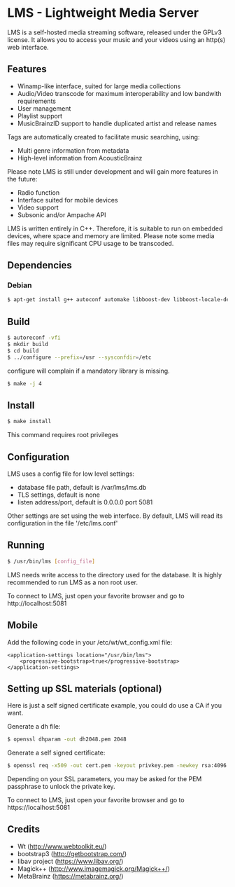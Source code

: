 # LMS - Lightweight Media Server

LMS is a self-hosted media streaming software, released under the GPLv3 license.
It allows you to access your music and your videos using an http(s) web interface.

## Features
 - Winamp-like interface, suited for large media collections
 - Audio/Video transcode for maximum interoperability and low bandwith requirements
 - User management
 - Playlist support
 - MusicBrainzID support to handle duplicated artist and release names

Tags are automatically created to facilitate music searching, using:
 - Multi genre information from metadata
 - High-level information from AcousticBrainz

Please note LMS is still under development and will gain more features in the future:
 - Radio function
 - Interface suited for mobile devices
 - Video support
 - Subsonic and/or Ampache API

LMS is written entirely in C++. Therefore, it is suitable to run on embedded devices, where space and memory are limited.
Please note some media files may require significant CPU usage to be transcoded.

## Dependencies
### Debian

```sh
$ apt-get install g++ autoconf automake libboost-dev libboost-locale-dev libboost-iostreams-dev libavcodec-dev libwtdbosqlite-dev libwthttp-dev libwtdbo-dev libwt-dev libmagick++-dev libavcodec-dev libavformat-dev libav-tools libpstreams-dev libcurl-dev libcurlpp-dev libconfig++-dev
```

## Build

```sh
$ autoreconf -vfi
$ mkdir build
$ cd build
$ ../configure --prefix=/usr --sysconfdir=/etc
```
configure will complain if a mandatory library is missing.

```sh
$ make -j 4
```

## Install

```sh
$ make install
```
This command requires root privileges

## Configuration
LMS uses a config file for low level settings:
- database file path, default is /var/lms/lms.db
- TLS settings, default is none
- listen address/port, default is 0.0.0.0 port 5081

Other settings are set using the web interface.
By default, LMS will read its configuration in the file '/etc/lms.conf'

## Running
```sh
$ /usr/bin/lms [config_file]
```
LMS needs write access to the directory used for the database.
It is highly recommended to run LMS as a non root user.

To connect to LMS, just open your favorite browser and go to http://localhost:5081

## Mobile

Add the following code in your /etc/wt/wt_config.xml file:
```
<application-settings location="/usr/bin/lms">
	<progressive-bootstrap>true</progressive-bootstrap>
</application-settings>
```

## Setting up SSL materials (optional)
Here is just a self signed certificate example, you could do use a CA if you want.

Generate a dh file:
```sh
$ openssl dhparam -out dh2048.pem 2048
```
Generate a self signed certificate:
```sh
$ openssl req -x509 -out cert.pem -keyout privkey.pem -newkey rsa:4096
```
Depending on your SSL parameters, you may be asked for the PEM passphrase to unlock the private key.

To connect to LMS, just open your favorite browser and go to https://localhost:5081

## Credits

- Wt (http://www.webtoolkit.eu/)
- bootstrap3 (http://getbootstrap.com/)
- libav project (https://www.libav.org/)
- Magick++ (http://www.imagemagick.org/Magick++/)
- MetaBrainz (https://metabrainz.org/)
